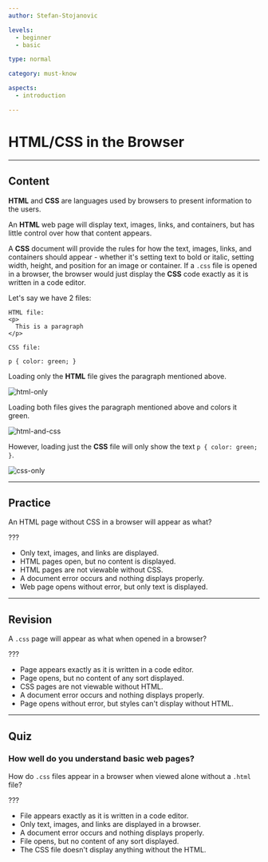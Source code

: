 ```yaml
---
author: Stefan-Stojanovic

levels:
  - beginner
  - basic

type: normal

category: must-know

aspects:
  - introduction

---
```

# HTML/CSS in the Browser
---
## Content

**HTML** and **CSS** are languages used by browsers to present information to the users.

An **HTML** web page will display text, images, links, and containers, but has little control over how that content appears.

A **CSS** document will provide the rules for how the text, images, links, and containers should appear - whether it's setting text to bold or italic, setting width, height, and position for an image or container. If a `.css` file is opened in a browser, the browser would just display the **CSS** code exactly as it is written in a code editor.

Let's say we have 2 files:
```
HTML file:
<p>
  This is a paragraph
</p>

CSS file:

p { color: green; }
```

Loading only the **HTML** file gives the paragraph mentioned above.

![html-only](https://img.enkipro.com/8a07eeb10ac4d27e9f903664784db9ec.png)

Loading both files gives the paragraph mentioned above and colors it green.

![html-and-css](https://img.enkipro.com/97facbb13c3f9533ff5df8a6cebb00f3.png)

However, loading just the **CSS** file will only show the text `p { color: green; }`.

![css-only](https://img.enkipro.com/07fa86950c8cbfb5363c32428ce5b116.png)


---
## Practice

An HTML page without CSS in a browser will appear as what?

???

* Only text, images, and links are displayed.
* HTML pages open, but no content is displayed.
* HTML pages are not viewable without CSS.
* A document error occurs and nothing displays properly.
* Web page opens without error, but only text is displayed.

---
## Revision

A `.css` page will appear as what when opened in a browser?

???

* Page appears exactly as it is written in a code editor.
* Page opens, but no content of any sort displayed.
* CSS pages are not viewable without HTML.
* A document error occurs and nothing displays properly.
* Page opens without error, but styles can't display without HTML.

---
## Quiz

### How well do you understand basic web pages?

How do `.css` files appear in a browser when viewed alone without a `.html` file?

???

* File appears exactly as it is written in a code editor.
* Only text, images, and links are displayed in a browser.
* A document error occurs and nothing displays properly.
* File opens, but no content of any sort displayed.
* The CSS file doesn't display anything without the HTML.
 
